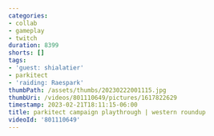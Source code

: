 ```yaml
---
categories:
- collab
- gameplay
- twitch
duration: 8399
shorts: []
tags:
- 'guest: shialatier'
- parkitect
- 'raiding: Raespark'
thumbPath: /assets/thumbs/20230222001115.jpg
thumbUri: /videos/801110649/pictures/1617822629
timestamp: 2023-02-21T18:11:15-06:00
title: parkitect campaign playthrough | western roundup
videoId: '801110649'
---
```

